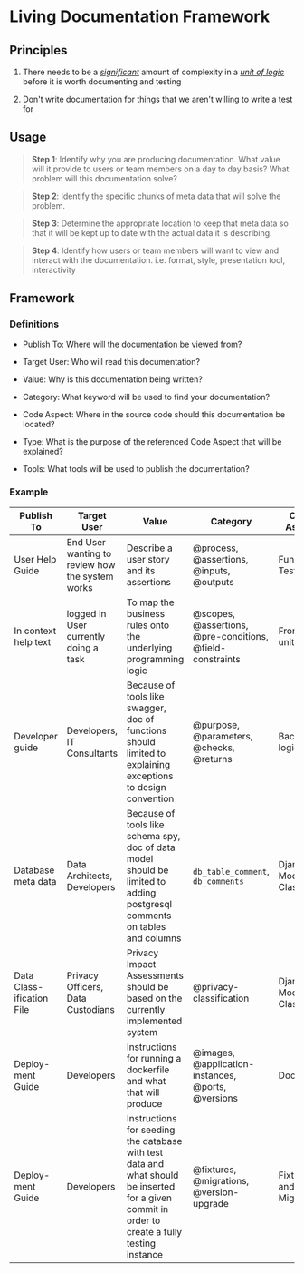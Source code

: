 # Living Documentation Framework

## Principles

1. There needs to be a <u>*significant*</u> amount of complexity in a <u>*unit of logic*</u> before it is worth documenting and testing

2. Don't write documentation for things that we aren't willing to write a test for

## Usage  

> **Step 1**: Identify why you are producing documentation. What value will it provide to users or team members on a day to day basis? What problem will this documentation solve?

> **Step 2**: Identify the specific chunks of meta data that will solve the problem.     

> **Step 3**: Determine the appropriate location to keep that meta data so that it will be kept up to date with the actual data it is describing.  

> **Step 4**: Identify how users or team members will want to view and interact with the documentation.  i.e. format, style, presentation tool, interactivity

## Framework  

### Definitions   

- Publish To: Where will the documentation be viewed from?  

- Target User: Who will read this documentation?  

- Value: Why is this documentation being written?  

- Category: What keyword will be used to find your documentation?  

- Code Aspect: Where in the source code should this documentation be located?   

- Type: What is the purpose of the referenced Code Aspect that will be explained?  

- Tools: What tools will be used to publish the documentation?   

### Example
| Publish To | Target User | Value | Category | Code Aspect | Type | Tools |
| ---------- | ----------- | ----- | ------------------ | --------- | -------- | ----- |
| User Help Guide | End User wanting to review how the system works | Describe a user story and its assertions | @process, @assertions, @inputs, @outputs | Functional Tests | Scenarios | GitBook |
| In context help text | logged in User currently doing a task | To map the business rules onto the underlying programming logic | @scopes, @assertions, @pre-conditions, @field-constraints | Front end unit tests | Features | React-DocGen, Mark-down |
| Developer guide | Developers, IT Consultants | Because of tools like swagger, doc of functions should limited to explaining exceptions to design convention | @purpose, @parameters, @checks, @returns | Back end logic | Functions | Sphinx, PY Doc |
| Database meta data  | Data Architects, Developers | Because of tools like schema spy, doc of data model should be limited to adding postgresql comments on tables and columns  | `db_table_comment`, `db_comments` | Django Model Classes | Data Structure | Schema Spy, [ldf-drf-db-comments](https://github.com/bcgov/ldf-drf-db-comments) |
| Data Class-ification File | Privacy Officers, Data Custodians | Privacy Impact Assessments should be based on the currently implemented system | @privacy-classification | Django Model Classes | Data Class-ification | GitBook |
| Deploy-ment Guide | Developers | Instructions for running a dockerfile and what that will produce | @images, @application-instances, @ports, @versions | Dockerfile | Infra-structure | GitBook |
| Deploy-ment Guide | Developers | Instructions for seeding the database with test data and what should be inserted for a given commit in order to create a fully testing instance | @fixtures, @migrations, @version-upgrade | Fixtures and Migrations | Infra-structure | GitBook |
